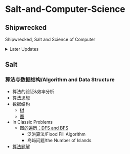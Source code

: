 # Salt-and-Computer-Science

## Shipwrecked

Shipwrecked, Salt and Science of Computer

<details>
<summary> Later Updates </summary>
- 同步数据结构目录
</details>

## Salt

### 算法与数据结构/Algorithm and Data Structure

- 算法的验证&效率分析
- 算法思想
- 数据结构
  - [树](Algorithms/数据结构/Tree.md)
  - [图](Algorithms/数据结构/Graph.md)
- In Classic Problems
  - [图的遍历：DFS and BFS](Algorithms/InClassicProblems/图的遍历：DFS&BFS.md)
    - 泛洪算法/Flood Fill Algorithm
    - 岛屿问题/the Number of Islands
- [算法题解](Algorithms/算法题解.md)



